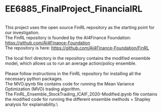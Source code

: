 # EE6885_FinalProject_FinancialRL
\
This project uses the open source FinRL repository as the starting point for our investigation. \
The FinRL repository is founded by the AI4Finance Foundation: https://github.com/AI4Finance-Foundation \
The repository is here: https://github.com/AI4Finance-Foundation/FinRL \
\
The local finrl directory in the repository contains the modified ensemble model, which allows us to run an average action/policy ensemble.\
\
Please follow instructions in the FinRL repository for installing all the necessary python packages.\
The MVO.ipynb file contains code for running the Mean Variance Optimization (MVO) trading algorithm.\
The FinRL_Ensemble_StockTrading_ICAIF_2020-Modified.ipynb file contains the modified code for running the different ensemble methods + Shapley analysis for explainability.\
